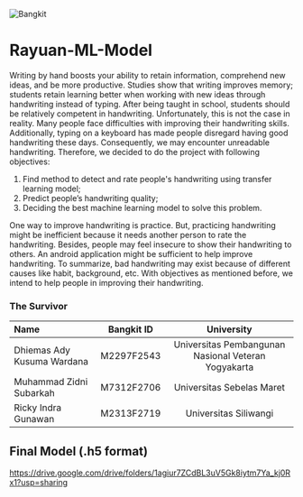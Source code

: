 ![Bangkit](https://lh3.googleusercontent.com/J2QI0L3vJwv63Sm3isI90ctxuxznz67dAtJQN2vu7wnUuwt9Wc-WI7VuIhwvr0yVrDPfc7kBN5usZz75nDW_k96pCfcZBxnfNzvVS0g=w600)
# Rayuan-ML-Model
Writing by hand boosts your ability to retain information, comprehend new ideas, and be more
productive. Studies show that writing improves memory; students retain learning better when
working with new ideas through handwriting instead of typing. After being taught in school,
students should be relatively competent in handwriting. Unfortunately, this is not the case in
reality. Many people face difficulties with improving their handwriting skills. Additionally, typing
on a keyboard has made people disregard having good handwriting these days. Consequently,
we may encounter unreadable handwriting. Therefore, we decided to do the project with
following objectives:
1. Find method to detect and rate people's handwriting using transfer learning model;
2. Predict people’s handwriting quality;
3. Deciding the best machine learning model to solve this problem.

One way to improve handwriting is practice. But, practicing handwriting might be inefficient
because it needs another person to rate the handwriting. Besides, people may feel insecure to
show their handwriting to others. An android application might be sufficient to help improve
handwriting. To summarize, bad handwriting may exist because of different causes like habit,
background, etc. With objectives as mentioned before, we intend to help people in improving
their handwriting.

### The Survivor

Name | Bangkit ID | University
:---|:---:|:---:
Dhiemas Ady Kusuma Wardana | M2297F2543 | Universitas Pembangunan Nasional Veteran Yogyakarta
Muhammad Zidni Subarkah | M7312F2706 | Universitas Sebelas Maret
Ricky Indra Gunawan | M2313F2719 | Universitas Siliwangi

Final Model (.h5 format)
----------
https://drive.google.com/drive/folders/1agiur7ZCdBL3uV5Gk8iytm7Ya_kj0Rx1?usp=sharing



